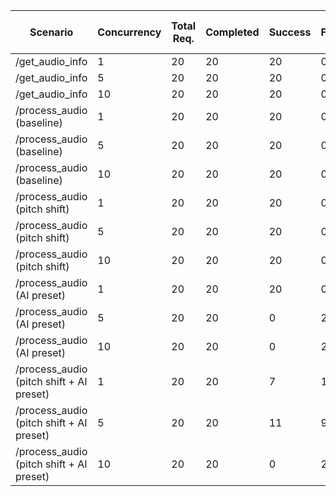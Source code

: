 | Scenario                            | Concurrency | Total Req. | Completed | Success | Failed | Avg RPS | Avg Latency (ms) | P50 Latency (ms) | P90 Latency (ms) | P99 Latency (ms) | Error Rate (%) | Avg Bytes Recv. |
|-------------------------------------|-------------|------------|-----------|---------|--------|---------|------------------|------------------|------------------|------------------|----------------|-----------------|
| /get_audio_info                     | 1           | 20         | 20        | 20      | 0      | 0.81       | 22463.79            | 23078.01            | 24633.67            | 24710.12            | 0.00             | N/A             |
| /get_audio_info                     | 5           | 20         | 20        | 20      | 0      | 668.09       | 26.02            | 26.05            | 26.36            | 28.96            | 0.00             | N/A             |
| /get_audio_info                     | 10          | 20         | 20        | 20      | 0      | 1687.62       | 10.03            | 11.05            | 11.48            | 11.62            | 0.00             | N/A             |
| /process_audio (baseline)           | 1           | 20         | 20        | 20      | 0      | 0.37       | 48294.09            | 49464.15            | 54093.17            | 54448.05            | 0.00             | 37412908.0      |
| /process_audio (baseline)           | 5           | 20         | 20        | 20      | 0      | 0.35       | 51556.37            | 49760.75            | 57001.47            | 57003.26            | 0.00             | 36445432.8      |
| /process_audio (baseline)           | 10          | 20         | 20        | 20      | 0      | 0.25       | 67530.44            | 78500.17            | 80038.70            | 80088.80            | 0.00             | 37088709.6      |
| /process_audio (pitch shift)        | 1           | 20         | 20        | 20      | 0      | 0.47       | 36917.10            | 39949.58            | 42611.00            | 42668.35            | 0.00             | 37412908.0      |
| /process_audio (pitch shift)        | 5           | 20         | 20        | 20      | 0      | 0.23       | 82562.02            | 82452.12            | 85731.53            | 85848.00            | 0.00             | 37407583.2      |
| /process_audio (pitch shift)        | 10          | 20         | 20        | 20      | 0      | 0.16       | 102104.98            | 117291.72            | 123654.28            | 123943.14            | 0.00             | 37092600.8      |
| /process_audio (AI preset)          | 1           | 20         | 20        | 20      | 0      | 0.09       | 158468.64            | 158192.69            | 216143.46            | 216314.11            | 0.00             | 37205983.2      |
| /process_audio (AI preset)          | 5           | 20         | 20        | 0       | 20     | 0.07       | 301006.15            | 301007.99            | 301011.87            | 301013.92            | 100.00             | 0.0             |
| /process_audio (AI preset)          | 10          | 20         | 20        | 0       | 20     | 0.07       | 300223.83            | 300222.48            | 300230.76            | 300257.98            | 100.00             | 0.0             |
| /process_audio (pitch shift + AI preset) | 1           | 20         | 20        | 7       | 13     | 0.07       | 206535.01            | 300105.34            | 300115.95            | 300147.82            | 65.00             | 19735049.0      |
| /process_audio (pitch shift + AI preset) | 5           | 20         | 20        | 11      | 9      | 0.57       | 21136.94            | 31949.38            | 34857.46            | 35065.06            | 45.00             | 20608145.8      |
| /process_audio (pitch shift + AI preset) | 10          | 20         | 20        | 0       | 20     | 0.07       | 300508.93            | 300510.74            | 300511.75            | 300512.06            | 100.00             | 0.0             |
